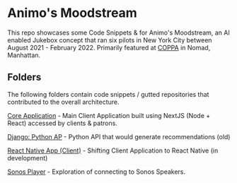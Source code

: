# Animo's Moodstream

This repo showcases some Code Snippets &amp; for Animo's Moodstream, an AI enabled Jukebox concept that ran six pilots in New York City between August 2021 - February 2022. Primarily featured at [COPPA](https://www.instagram.com/coppanomad/) in Nomad, Manhattan.

## Folders

The following folders contain code snippets / gutted repositories that contributed to the overall architecture.

[Core Application](/Core%20Application/) - Main Client Application built using NextJS (Node + React) accessed by clients & patrons.

[Django: Python AP](/Django:Python%20API/) - Python API that would generate recommendations (old)

[React Native App (Client)](</React%20Native%20App%20(Client)/>) - Shifting Client Application to React Native (in development)

[Sonos Player](/Sonos%20Player/) - Exploration of connecting to Sonos Speakers.
